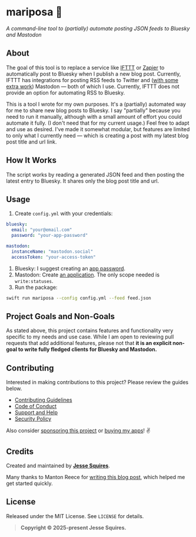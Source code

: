 # mariposa 🦋

*A command-line tool to (partially) automate posting JSON feeds to Bluesky and Mastodon*

## About

The goal of this tool is to replace a service like [IFTTT](https://ifttt.com) or [Zapier](https://zapier.com) to automatically post to Bluesky when I publish a new blog post. Currently, IFTTT has integrations for posting RSS feeds to Twitter and ([with some extra work](https://www.jessesquires.com/blog/2022/12/15/rss-to-mastodon/)) Mastodon — both of which I use. Currently, IFTTT does not provide an option for automating RSS to Bluesky.

This is a tool I wrote for my own purposes. It's a (partially) automated way for me to share new blog posts to Bluesky. I say "partially" because you need to run it manually, although with a small amount of effort you could automate it fully. (I don't need that for my current usage.) Feel free to adapt and use as desired. I've made it somewhat modular, but features are limited to only what I currently need — which is creating a post with my latest blog post title and url link.

## How It Works

The script works by reading a generated JSON feed and then posting the latest entry to Bluesky. It shares only the blog post title and url.

## Usage

1. Create `config.yml` with your credentials:

```yaml
bluesky:
  email: "your@email.com"
  password: "your-app-password"

mastodon:
  instanceName: "mastodon.social"
  accessToken: "your-access-token"
```
1. Bluesky: I suggest creating an [app password](https://bsky.app/settings/app-passwords).
1. Mastodon: Create [an application](https://mastodon.social/settings/applications). The only scope needed is `write:statuses`.
1. Run the package:

```bash
swift run mariposa --config config.yml --feed feed.json
```

## Project Goals and Non-Goals

As stated above, this project contains features and functionality very specific to my needs and use case. While I am open to reviewing pull requests that add additional features, please not that **it is an explicit non-goal to write fully fledged clients for Bluesky and Mastodon.**

## Contributing

Interested in making contributions to this project? Please review the guides below.

- [Contributing Guidelines](https://github.com/jessesquires/.github/blob/main/CONTRIBUTING.md)
- [Code of Conduct](https://github.com/jessesquires/.github/blob/main/CODE_OF_CONDUCT.md)
- [Support and Help](https://github.com/jessesquires/.github/blob/main/SUPPORT.md)
- [Security Policy](https://github.com/jessesquires/.github/blob/main/SECURITY.md)

Also consider [sponsoring this project](https://github.com/sponsors/jessesquires) or [buying my apps](https://www.hexedbits.com)! ✌️

## Credits

Created and maintained by [**Jesse Squires**](https://www.jessesquires.com).

Many thanks to Manton Reece for [writing this blog post](https://www.manton.org/2023/04/29/getting-started-with.html), which helped me get started quickly.

## License

Released under the MIT License. See `LICENSE` for details.

> **Copyright &copy; 2025-present Jesse Squires.**

